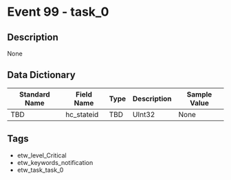 # Event 99 - task_0

## Description
None

## Data Dictionary
|Standard Name|Field Name|Type|Description|Sample Value|
|---|---|---|---|---|
|TBD|hc_stateid|TBD|UInt32|None|None|

## Tags
* etw_level_Critical
* etw_keywords_notification
* etw_task_task_0